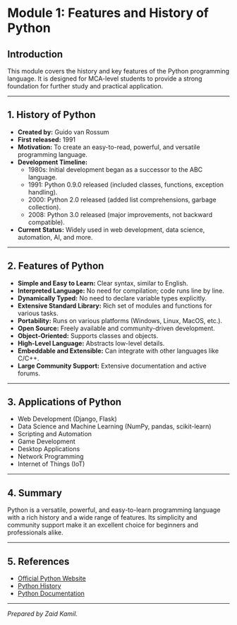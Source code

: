 # Module 1: Features and History of Python

## Introduction
This module covers the history and key features of the Python programming language. It is designed for MCA-level students to provide a strong foundation for further study and practical application.

---

## 1. History of Python
- **Created by:** Guido van Rossum
- **First released:** 1991
- **Motivation:** To create an easy-to-read, powerful, and versatile programming language.
- **Development Timeline:**
  - 1980s: Initial development began as a successor to the ABC language.
  - 1991: Python 0.9.0 released (included classes, functions, exception handling).
  - 2000: Python 2.0 released (added list comprehensions, garbage collection).
  - 2008: Python 3.0 released (major improvements, not backward compatible).
- **Current Status:** Widely used in web development, data science, automation, AI, and more.

---

## 2. Features of Python
- **Simple and Easy to Learn:** Clear syntax, similar to English.
- **Interpreted Language:** No need for compilation; code runs line by line.
- **Dynamically Typed:** No need to declare variable types explicitly.
- **Extensive Standard Library:** Rich set of modules and functions for various tasks.
- **Portability:** Runs on various platforms (Windows, Linux, MacOS, etc.).
- **Open Source:** Freely available and community-driven development.
- **Object-Oriented:** Supports classes and objects.
- **High-Level Language:** Abstracts low-level details.
- **Embeddable and Extensible:** Can integrate with other languages like C/C++.
- **Large Community Support:** Extensive documentation and active forums.

---

## 3. Applications of Python
- Web Development (Django, Flask)
- Data Science and Machine Learning (NumPy, pandas, scikit-learn)
- Scripting and Automation
- Game Development
- Desktop Applications
- Network Programming
- Internet of Things (IoT)

---

## 4. Summary
Python is a versatile, powerful, and easy-to-learn programming language with a rich history and a wide range of features. Its simplicity and community support make it an excellent choice for beginners and professionals alike.

---

## 5. References
- [Official Python Website](https://www.python.org/)
- [Python History](https://en.wikipedia.org/wiki/History_of_Python)
- [Python Documentation](https://docs.python.org/3/)

---

*Prepared by Zaid Kamil.*

